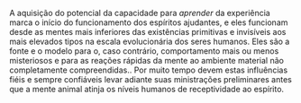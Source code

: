 ﻿A aquisição do potencial da capacidade para *aprender* da experiência marca o início do funcionamento dos espíritos ajudantes, e eles funcionam desde as mentes mais inferiores das existências primitivas e invisíveis aos mais elevados tipos na escala evolucionária dos seres humanos. Eles são a fonte e o modelo para o, caso contrário, comportamento mais ou menos misteriosos e para as reações rápidas da mente ao ambiente material não completamente compreendidas.. Por muito tempo devem estas influências fiéis e sempre confiáveis levar adiante suas ministrações preliminares antes que a mente animal atinja os níveis humanos de receptividade ao espírito.